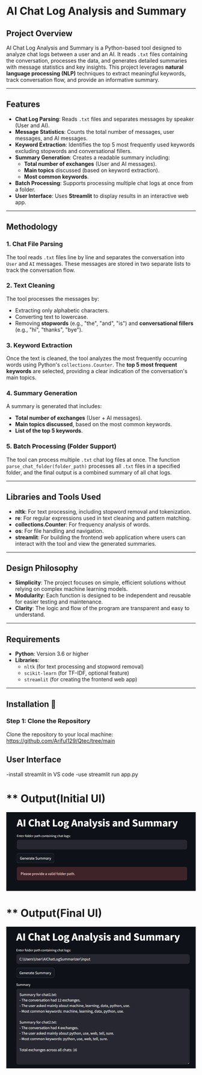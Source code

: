 # AI Chat Log Analysis and Summary 

## Project Overview 
AI Chat Log Analysis and Summary is a Python-based tool designed to analyze chat logs between a user and an AI. It reads `.txt` files containing the conversation, processes the data, and generates detailed summaries with message statistics and key insights. This project leverages **natural language processing (NLP)** techniques to extract meaningful keywords, track conversation flow, and provide an informative summary.

---

## Features 
- **Chat Log Parsing**: Reads `.txt` files and separates messages by speaker (User and AI).
- **Message Statistics**: Counts the total number of messages, user messages, and AI messages.
- **Keyword Extraction**: Identifies the top 5 most frequently used keywords excluding stopwords and conversational fillers.
- **Summary Generation**: Creates a readable summary including:
  - **Total number of exchanges** (User and AI messages).
  - **Main topics** discussed (based on keyword extraction).
  - **Most common keywords**.
- **Batch Processing**: Supports processing multiple chat logs at once from a folder.
- **User Interface**: Uses **Streamlit** to display results in an interactive web app.

---

## **Methodology** 

### **1. Chat File Parsing** 
The tool reads `.txt` files line by line and separates the conversation into `User` and `AI` messages. These messages are stored in two separate lists to track the conversation flow.

### **2. Text Cleaning** 
The tool processes the messages by:
- Extracting only alphabetic characters.
- Converting text to lowercase.
- Removing **stopwords** (e.g., "the", "and", "is") and **conversational fillers** (e.g., "hi", "thanks", "bye").

### **3. Keyword Extraction** 
Once the text is cleaned, the tool analyzes the most frequently occurring words using Python's `collections.Counter`. The **top 5 most frequent keywords** are selected, providing a clear indication of the conversation's main topics.

### **4. Summary Generation** 
A summary is generated that includes:
- **Total number of exchanges** (User + AI messages).
- **Main topics discussed**, based on the most common keywords.
- **List of the top 5 keywords**.

### **5. Batch Processing (Folder Support)** 
The tool can process multiple `.txt` chat log files at once. The function `parse_chat_folder(folder_path)` processes all `.txt` files in a specified folder, and the final output is a combined summary of all chat logs.

---

## **Libraries and Tools Used** 
- **nltk**: For text processing, including stopword removal and tokenization.
- **re**: For regular expressions used in text cleaning and pattern matching.
- **collections.Counter**: For frequency analysis of words.
- **os**: For file handling and navigation.
- **streamlit**: For building the frontend web application where users can interact with the tool and view the generated summaries.

---

## **Design Philosophy** 
- **Simplicity**: The project focuses on simple, efficient solutions without relying on complex machine learning models.
- **Modularity**: Each function is designed to be independent and reusable for easier testing and maintenance.
- **Clarity**: The logic and flow of the program are transparent and easy to understand.

---

## **Requirements** 
- **Python**: Version 3.6 or higher
- **Libraries**:
  - `nltk` (for text processing and stopword removal)
  - `scikit-learn` (for TF-IDF, optional feature)
  - `streamlit` (for creating the frontend web app)

---

## **Installation** 🔧

### **Step 1: Clone the Repository**
Clone the repository to your local machine: https://github.com/Ariful129/Qtec/tree/main

## **User Interface**

-install streamlit in VS code
-use streamlit run app.py

# ** Output(Initial UI)
![Image Alt](https://github.com/Ariful129/Qtec/blob/48dbc241b8d9fcb7face3fa9919bab51f64c4914/images/Initial_UI.png)

# ** Output(Final UI)
![Image Alt](https://github.com/Ariful129/Qtec/blob/e4d3121b37cd9af13ec66ff7ad35ecdb173f31b4/images/Final_UI.png)



